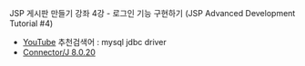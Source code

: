 JSP 게시판 만들기 강좌 4강 - 로그인 기능 구현하기 (JSP Advanced Development Tutorial #4)
- [YouTube](https://www.youtube.com/watch?v=RYo3OGlRoJw&list=PLRx0vPvlEmdAZv_okJzox5wj2gG_fNh_6&index=4)
추천검색어 : mysql jdbc driver
- [Connector/J 8.0.20](https://dev.mysql.com/downloads/connector/j/)